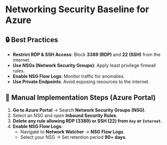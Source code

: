 # Networking Security Baseline for Azure

## 🔒 Best Practices
- **Restrict RDP & SSH Access**: Block **3389 (RDP)** and **22 (SSH)** from the internet.
- **Use NSGs (Network Security Groups)**: Apply least privilege firewall rules.
- **Enable NSG Flow Logs**: Monitor traffic for anomalies.
- **Use Private Endpoints**: Avoid exposing resources to the internet.

## 🎯 Manual Implementation Steps (Azure Portal)
1. **Go to Azure Portal** → Search **Network Security Groups (NSG)**.
2. Select an NSG and open **Inbound Security Rules**.
3. **Delete any rule allowing RDP (3389) or SSH (22) from `Any` or `Internet`**.
4. **Enable NSG Flow Logs**:
   - Navigate to **Network Watcher** → **NSG Flow Logs**.
   - Select your NSG → Set retention period **90+ days**.


